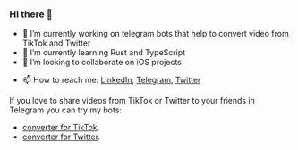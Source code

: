 ### Hi there 👋

- 🔭 I’m currently working on telegram bots that help to convert video from TikTok and Twitter
- 🌱 I’m currently learning Rust and TypeScript
- 👯 I’m looking to collaborate on iOS projects
<!-- - 🤔 I’m looking for help with ... -->
- 📫 How to reach me: [LinkedIn](https://www.linkedin.com/in/crivlaldo/), [Telegram](https://t.me/crivlaldo), [Twitter](twitter.com/crivlaldo)

If you love to share videos from TikTok or Twitter to your friends in Telegram you can try my bots:
* [converter for TikTok](https://t.me/tiktok2tgbot),
* [converter for Twitter](https://t.me/twt2tgbot).
